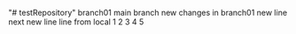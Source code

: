"# testRepository" 
branch01
main branch
new changes in branch01
new line
next new line
line from local
1
2
3
4
5